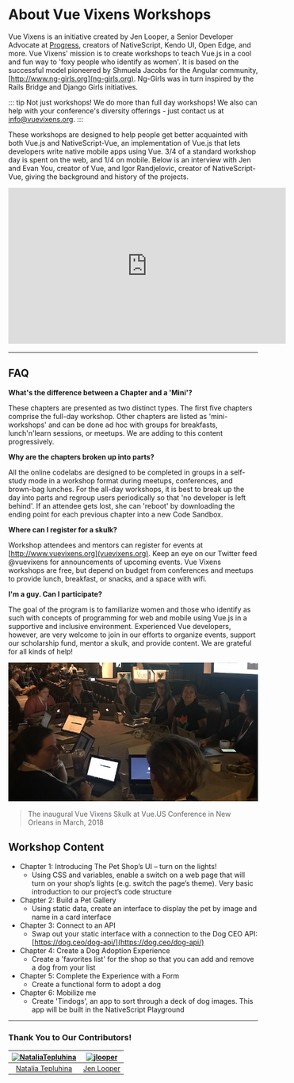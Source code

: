 # About Vue Vixens Workshops

Vue Vixens is an initiative created by Jen Looper, a Senior Developer Advocate at [Progress](http://www.progress.com), creators of NativeScript, Kendo UI, Open Edge, and more. Vue Vixens' mission is to create workshops to teach Vue.js in a cool and fun way to 'foxy people who identify as women'. It is based on the successful model pioneered by Shmuela Jacobs for the Angular community, [http://www.ng-girls.org](ng-girls.org). Ng-Girls was in turn inspired by the Rails Bridge and Django Girls initiatives.

::: tip Not just workshops!
We do more than full day workshops! We also can help with your conference's diversity offerings - just contact us at [info@vuevixens.org](mailto:info@vuevixens.org).
:::

These workshops are designed to help people get better acquainted with both Vue.js and NativeScript-Vue, an implementation of Vue.js that lets developers write native mobile apps using Vue. 3/4 of a standard workshop day is spent on the web, and 1/4 on mobile. Below is an interview with Jen and Evan You, creator of Vue, and Igor Randjelovic, creator of NativeScript-Vue, giving the background and history of the projects.

<iframe width="560" height="315" src="https://www.youtube.com/embed/jFsmrudIFmI" frameborder="0" allow="autoplay; encrypted-media" allowfullscreen></iframe>

- - -

## FAQ

**What's the difference between a Chapter and a 'Mini'?**

These chapters are presented as two distinct types. The first five chapters comprise the full-day workshop. Other chapters are listed as 'mini-workshops' and can be done ad hoc with groups for breakfasts, lunch'n'learn sessions, or meetups. We are adding to this content progressively.

**Why are the chapters broken up into parts?**

All the online codelabs are designed to be completed in groups in a self-study mode in a workshop format during meetups, conferences, and brown-bag lunches. For the all-day workshops, it is best to break up the day into parts and regroup users periodically so that 'no developer is left behind'. If an attendee gets lost, she can 'reboot' by downloading the ending point for each previous chapter into a new Code Sandbox.

**Where can I register for a skulk?**

Workshop attendees and mentors can register for events at [http://www.vuevixens.org](vuevixens.org). Keep an eye on our Twitter feed @vuevixens for announcements of upcoming events. Vue Vixens workshops are free, but depend on budget from conferences and meetups to provide lunch, breakfast, or snacks, and a space with wifi.

**I'm a guy. Can I participate?**

The goal of the program is to familiarize women and those who identify as such with concepts of programming for web and mobile using Vue.js in a supportive and inclusive environment. Experienced Vue developers, however, are very welcome to join in our efforts to organize events, support our scholarship fund, mentor a skulk, and provide content. We are grateful for all kinds of help!

![](./images/inaugural_skulk.jpg)

> The inaugural Vue Vixens Skulk at Vue.US Conference in New Orleans in March, 2018

## Workshop Content

- Chapter 1: Introducing The Pet Shop’s UI – turn on the lights!
  - Using CSS and variables, enable a switch on a web page that will turn on your shop’s lights (e.g. switch the page’s theme). Very basic introduction to our project’s code structure
- Chapter 2: Build a Pet Gallery
  - Using static data, create an interface to display the pet by image and name in a card interface
- Chapter 3: Connect to an API
  - Swap out your static interface with a connection to the Dog CEO API: [https://dog.ceo/dog-api/](https://dog.ceo/dog-api/)
- Chapter 4: Create a Dog Adoption Experience
  - Create a 'favorites list' for the shop so that you can add and remove a dog from your list
- Chapter 5: Complete the Experience with a Form
  - Create a functional form to adopt a dog
- Chapter 6: Mobilize me
  - Create 'Tindogs', an app to sort through a deck of dog images. This app will be built in the NativeScript Playground

- - -

### Thank You to Our Contributors!

[<img alt="NataliaTepluhina" src="https://avatars0.githubusercontent.com/u/18719025?v=4&s=117" width="117">](https://github.com/NataliaTepluhina) |[<img alt="jlooper" src="https://avatars2.githubusercontent.com/u/1450004?v=4&s=117" width="117">](https://github.com/jlooper) |
:---: |:---: |
[Natalia Tepluhina](https://github.com/NataliaTepluhina) |[Jen Looper](https://github.com/jlooper)
